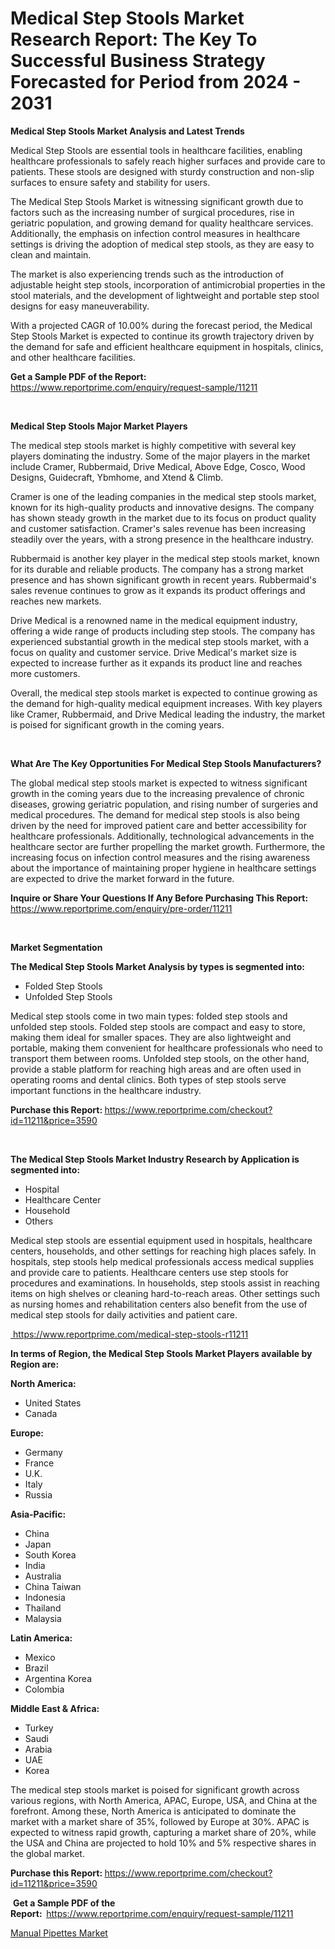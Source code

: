 <p><h1>Medical Step Stools Market Research Report: The Key To Successful Business Strategy Forecasted for Period from 2024 - 2031</h1></p><p><strong>Medical Step Stools Market Analysis and Latest Trends</strong></p>
<p><p>Medical Step Stools are essential tools in healthcare facilities, enabling healthcare professionals to safely reach higher surfaces and provide care to patients. These stools are designed with sturdy construction and non-slip surfaces to ensure safety and stability for users.</p><p>The Medical Step Stools Market is witnessing significant growth due to factors such as the increasing number of surgical procedures, rise in geriatric population, and growing demand for quality healthcare services. Additionally, the emphasis on infection control measures in healthcare settings is driving the adoption of medical step stools, as they are easy to clean and maintain.</p><p>The market is also experiencing trends such as the introduction of adjustable height step stools, incorporation of antimicrobial properties in the stool materials, and the development of lightweight and portable step stool designs for easy maneuverability.</p><p>With a projected CAGR of 10.00% during the forecast period, the Medical Step Stools Market is expected to continue its growth trajectory driven by the demand for safe and efficient healthcare equipment in hospitals, clinics, and other healthcare facilities.</p></p>
<p><strong>Get a Sample PDF of the Report:&nbsp;</strong> <a href="https://www.reportprime.com/enquiry/request-sample/11211">https://www.reportprime.com/enquiry/request-sample/11211</a></p>
<p>&nbsp;</p>
<p><strong>Medical Step Stools Major Market Players</strong></p>
<p><p>The medical step stools market is highly competitive with several key players dominating the industry. Some of the major players in the market include Cramer, Rubbermaid, Drive Medical, Above Edge, Cosco, Wood Designs, Guidecraft, Ybmhome, and Xtend & Climb.</p><p>Cramer is one of the leading companies in the medical step stools market, known for its high-quality products and innovative designs. The company has shown steady growth in the market due to its focus on product quality and customer satisfaction. Cramer's sales revenue has been increasing steadily over the years, with a strong presence in the healthcare industry.</p><p>Rubbermaid is another key player in the medical step stools market, known for its durable and reliable products. The company has a strong market presence and has shown significant growth in recent years. Rubbermaid's sales revenue continues to grow as it expands its product offerings and reaches new markets.</p><p>Drive Medical is a renowned name in the medical equipment industry, offering a wide range of products including step stools. The company has experienced substantial growth in the medical step stools market, with a focus on quality and customer service. Drive Medical's market size is expected to increase further as it expands its product line and reaches more customers.</p><p>Overall, the medical step stools market is expected to continue growing as the demand for high-quality medical equipment increases. With key players like Cramer, Rubbermaid, and Drive Medical leading the industry, the market is poised for significant growth in the coming years.</p></p>
<p>&nbsp;</p>
<p><strong>What Are The Key Opportunities For Medical Step Stools Manufacturers?</strong></p>
<p><p>The global medical step stools market is expected to witness significant growth in the coming years due to the increasing prevalence of chronic diseases, growing geriatric population, and rising number of surgeries and medical procedures. The demand for medical step stools is also being driven by the need for improved patient care and better accessibility for healthcare professionals. Additionally, technological advancements in the healthcare sector are further propelling the market growth. Furthermore, the increasing focus on infection control measures and the rising awareness about the importance of maintaining proper hygiene in healthcare settings are expected to drive the market forward in the future.</p></p>
<p><strong>Inquire or Share Your Questions If Any Before Purchasing This Report:</strong> <a href="https://www.reportprime.com/enquiry/pre-order/11211">https://www.reportprime.com/enquiry/pre-order/11211</a></p>
<p>&nbsp;</p>
<p><strong>Market Segmentation</strong></p>
<p><strong>The Medical Step Stools Market Analysis by types is segmented into:</strong></p>
<p><ul><li>Folded Step Stools</li><li>Unfolded Step Stools</li></ul></p>
<p><p>Medical step stools come in two main types: folded step stools and unfolded step stools. Folded step stools are compact and easy to store, making them ideal for smaller spaces. They are also lightweight and portable, making them convenient for healthcare professionals who need to transport them between rooms. Unfolded step stools, on the other hand, provide a stable platform for reaching high areas and are often used in operating rooms and dental clinics. Both types of step stools serve important functions in the healthcare industry.</p></p>
<p><strong>Purchase this Report:&nbsp;</strong><a href="https://www.reportprime.com/checkout?id=11211&price=3590">https://www.reportprime.com/checkout?id=11211&price=3590</a></p>
<p>&nbsp;</p>
<p><strong>The Medical Step Stools Market Industry Research by Application is segmented into:</strong></p>
<p><ul><li>Hospital</li><li>Healthcare Center</li><li>Household</li><li>Others</li></ul></p>
<p><p>Medical step stools are essential equipment used in hospitals, healthcare centers, households, and other settings for reaching high places safely. In hospitals, step stools help medical professionals access medical supplies and provide care to patients. Healthcare centers use step stools for procedures and examinations. In households, step stools assist in reaching items on high shelves or cleaning hard-to-reach areas. Other settings such as nursing homes and rehabilitation centers also benefit from the use of medical step stools for daily activities and patient care.</p></p>
<p><a href="https://www.reportprime.com/medical-step-stools-r11211">&nbsp;https://www.reportprime.com/medical-step-stools-r11211</a></p>
<p><strong>In terms of Region, the Medical Step Stools Market Players available by Region are:</strong></p>
<p>
    <p> <strong> North America: </strong>
        <ul>
            <li>United States</li>
            <li>Canada</li>
        </ul>
        </p> 
    <p> <strong> Europe: </strong>
        <ul>
            <li>Germany</li>
            <li>France</li>
            <li>U.K.</li>
            <li>Italy</li>
            <li>Russia</li>
        </ul>
        </p> 
    <p> <strong> Asia-Pacific: </strong>
        <ul>
            <li>China</li>
            <li>Japan</li>
            <li>South Korea</li>
            <li>India</li>
            <li>Australia</li>
            <li>China Taiwan</li>
            <li>Indonesia</li>
            <li>Thailand</li>
            <li>Malaysia</li>
        </ul>
        </p> 
    <p> <strong> Latin America: </strong>
        <ul>
            <li>Mexico</li>
            <li>Brazil</li>
            <li>Argentina Korea</li>
            <li>Colombia</li>
        </ul>
        </p> 
    <p> <strong> Middle East & Africa: </strong>
        <ul>
            <li>Turkey</li>
            <li>Saudi</li>
            <li>Arabia</li>
            <li>UAE</li>
            <li>Korea</li>
        </ul>
    </p>
    </p>
<p><p>The medical step stools market is poised for significant growth across various regions, with North America, APAC, Europe, USA, and China at the forefront. Among these, North America is anticipated to dominate the market with a market share of 35%, followed by Europe at 30%. APAC is expected to witness rapid growth, capturing a market share of 20%, while the USA and China are projected to hold 10% and 5% respective shares in the global market.</p></p>
<p><strong>Purchase this Report: </strong><a href="https://www.reportprime.com/checkout?id=11211&price=3590">https://www.reportprime.com/checkout?id=11211&price=3590</a></p>
<p>&nbsp;<strong>Get a Sample PDF of the Report:&nbsp;&nbsp;</strong><a href="https://www.reportprime.com/enquiry/request-sample/11211">https://www.reportprime.com/enquiry/request-sample/11211</a></p>
<p><strong></strong></p>
<p><p><a href="https://github.com/GroverBarry/Market-Research-Report-List-4/blob/main/manual-pipettes-market.md">Manual Pipettes Market</a></p></p>